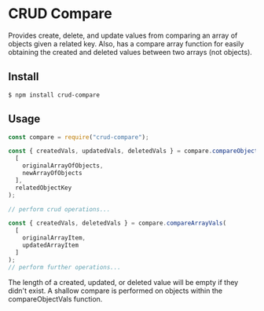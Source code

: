 # CRUD Compare

Provides create, delete, and update values from comparing an array of objects given a related key. Also, has a compare array function for easily obtaining the created and deleted values between two arrays (not objects).

## Install

```
$ npm install crud-compare
```

## Usage

```js
const compare = require("crud-compare");

const { createdVals, updatedVals, deletedVals } = compare.compareObjectVals(
  [
    originalArrayOfObjects,
    newArrayOfObjects
  ],
  relatedObjectKey
);

// perform crud operations...

const { createdVals, deletedVals } = compare.compareArrayVals(
  [
    originalArrayItem,
    updatedArrayItem
  ]
);
// perform further operations...
```

The length of a created, updated, or deleted value will be empty if they didn't exist. A shallow compare is performed on objects within the compareObjectVals function.
